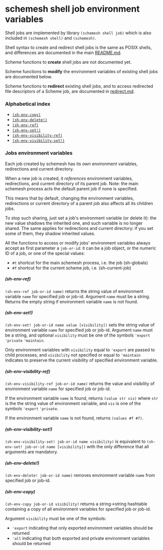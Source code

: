 # schemesh shell job environment variables

Shell jobs are implemented by library `(schemesh shell job)` which is also included in `(schemesh shell)` and `(schemesh)`.

Shell syntax to create and redirect shell jobs is the same as POSIX shells,
and differences are documented in the main [README.md](../../README.md).

Scheme functions to **create** shell jobs are not documented yet.

Scheme functions to **modify** the environment variables of existing shell jobs are documented below.

Scheme functions to **redirect** existing shell jobs, and to access redirected file descriptors of a Scheme job, are documented in [redirect.md](redirect.md).

### Alphabetical index
* [`(sh-env-copy)`](#sh-env-copy)
* [`(sh-env-delete!)`](#sh-env-delete)
* [`(sh-env-ref)`](#sh-env-ref)
* [`(sh-env-set!)`](#sh-env-set!)
* [`(sh-env-visibility-ref)`](#sh-env-visibility-ref)
* [`(sh-env-visibility-set!)`](#sh-env-visibility-set)

### Jobs environment variables

Each job created by schemesh has its own environment variables, redirections and current directory.

When a new job is created, it *references* environment variables, redirections, and current directory of its parent job.
Note: the main schemesh process acts the default parent job if none is specified.

This means that by default, changing the environment variables, redirections or current directory of a parent job also affects all its children jobs.

To stop such sharing, just set a job's environment variable (or delete it): the new value shadows the inherited one, and such variable is no longer shared.
The same applies for redirections and current directory: if you set some of them, they shadow inherited values.

All the functions to access or modify jobs' environment variables always accept as first parameter a `job-or-id`:
it can be a job object, or the numeric ID of a job, or one of the special values:
* `#t` shortcut for the main schemesh process, i.e. the job (sh-globals)
* `#f` shortcut for the current scheme job, i.e. (sh-current-job)

##### (sh-env-ref)
`(sh-env-ref job-or-id name)` returns the string value of environment variable `name` for specified job or job-id.
Argument `name` must be a string. Returns the empty string if environment variable `name` is not found.

##### (sh-env-set!)
`(sh-env-set! job-or-id name value [visibility])` sets the string value of environment variable `name` for specified job or job-id.
Argument `name` must be a string, and optional `visibility` must be one of the symbols `'export` `'private` `'maintain`.

Only environment variables with `visibility` equal to `'export` are passed to child processes,
and `visibility` not specified or equal to `'maintain` indicates to preserve the current visibility of specified environment variable.

##### (sh-env-visibility-ref)
`(sh-env-visibility-ref job-or-id name)` returns the value and visibility of environment variable `name` for specified job or job-id.

If the environment variable `name` is found, returns `(value str vis)`
where `str` is the the string value of environment variable,
and `vis` is one of the symbols `'export` `'private`.

If the environment variable `name` is not found, returns `(values #f #f)`.

##### (sh-env-visibility-set!)
`(sh-env-visibility-set! job-or-id name visibility)` is equivalent to `(sh-env-set! job-or-id name [visibility])`
with the only difference that all arguments are mandatory.

##### (sh-env-delete!)
`(sh-env-delete! job-or-id name)` removes environment variable `name` from specified job or job-id.

##### (sh-env-copy)
`(sh-env-copy job-or-id visibility)` returns a string->string hashtable containing a copy of all environment variables for specified job or job-id.

Argument `visibility` must be one of the symbols:
* `'export` indicating that only exported environment variables should be returned
* `'all` indicating that both exported and private environment variables should be returned
